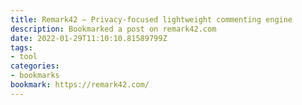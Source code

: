 ```yaml
---
title: Remark42 – Privacy-focused lightweight commenting engine
description: Bookmarked a post on remark42.com
date: 2022-01-29T11:10:10.81589799Z
tags:
- tool
categories:
- bookmarks
bookmark: https://remark42.com/
---
```



